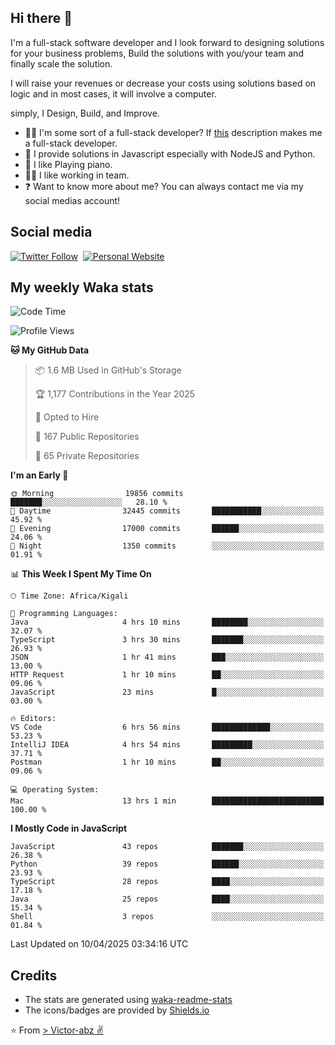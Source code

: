 ## Hi there 👋
I'm a full-stack software developer and I look forward to designing solutions for your business problems, Build the solutions with you/your team and finally scale the solution.

I will raise your revenues or decrease your costs using solutions based on logic and in most cases, it will involve a computer.

simply, I Design, Build, and Improve.

- 👨‍💻 I'm some sort of a full-stack developer? If [this](https://www.w3schools.com/whatis/whatis_fullstack.asp) description makes me a full-stack developer.
- 🌱 I provide solutions in Javascript especially with NodeJS and Python. 
- 🎹 I like Playing piano.
- 👯‍♀️ I like working in team.
- ❓ Want to know more about me? You can always contact me via my social medias account!

## Social media
[![Twitter Follow](https://img.shields.io/twitter/follow/vicky_abz?color=%231DA1F2&label=Twitter&style=for-the-badge&logo=twitter&logoColor=ffffff)](https://twitter.com/vicky_abz)
‎‎ [![Personal Website](https://img.shields.io/static/v1?label=visit&message=victor-abz.com&color=%235F021F&style=for-the-badge)](https://victor-abz.com/)

## My weekly Waka stats
<!--START_SECTION:waka-->
![Code Time](http://img.shields.io/badge/Code%20Time-1%2C392%20hrs%208%20mins-blue)

![Profile Views](http://img.shields.io/badge/Profile%20Views-0-blue)

**🐱 My GitHub Data** 

> 📦 1.6 MB Used in GitHub's Storage 
 > 
> 🏆 1,177 Contributions in the Year 2025
 > 
> 💼 Opted to Hire
 > 
> 📜 167 Public Repositories 
 > 
> 🔑 65 Private Repositories 
 > 
**I'm an Early 🐤** 

```text
🌞 Morning                19856 commits       ███████░░░░░░░░░░░░░░░░░░   28.10 % 
🌆 Daytime                32445 commits       ███████████░░░░░░░░░░░░░░   45.92 % 
🌃 Evening                17000 commits       ██████░░░░░░░░░░░░░░░░░░░   24.06 % 
🌙 Night                  1350 commits        ░░░░░░░░░░░░░░░░░░░░░░░░░   01.91 % 
```


📊 **This Week I Spent My Time On** 

```text
🕑︎ Time Zone: Africa/Kigali

💬 Programming Languages: 
Java                     4 hrs 10 mins       ████████░░░░░░░░░░░░░░░░░   32.07 % 
TypeScript               3 hrs 30 mins       ███████░░░░░░░░░░░░░░░░░░   26.93 % 
JSON                     1 hr 41 mins        ███░░░░░░░░░░░░░░░░░░░░░░   13.00 % 
HTTP Request             1 hr 10 mins        ██░░░░░░░░░░░░░░░░░░░░░░░   09.06 % 
JavaScript               23 mins             █░░░░░░░░░░░░░░░░░░░░░░░░   03.00 % 

🔥 Editors: 
VS Code                  6 hrs 56 mins       █████████████░░░░░░░░░░░░   53.23 % 
IntelliJ IDEA            4 hrs 54 mins       █████████░░░░░░░░░░░░░░░░   37.71 % 
Postman                  1 hr 10 mins        ██░░░░░░░░░░░░░░░░░░░░░░░   09.06 % 

💻 Operating System: 
Mac                      13 hrs 1 min        █████████████████████████   100.00 % 
```

**I Mostly Code in JavaScript** 

```text
JavaScript               43 repos            ███████░░░░░░░░░░░░░░░░░░   26.38 % 
Python                   39 repos            ██████░░░░░░░░░░░░░░░░░░░   23.93 % 
TypeScript               28 repos            ████░░░░░░░░░░░░░░░░░░░░░   17.18 % 
Java                     25 repos            ████░░░░░░░░░░░░░░░░░░░░░   15.34 % 
Shell                    3 repos             ░░░░░░░░░░░░░░░░░░░░░░░░░   01.84 % 
```




 Last Updated on 10/04/2025 03:34:16 UTC
<!--END_SECTION:waka-->

## Credits
- The stats are generated using [waka-readme-stats](https://github.com/anmol098/waka-readme-stats)
- The icons/badges are provided by [Shields.io](https://shields.io/)

⭐️ From [> Victor-abz ✌](https://victor-abz.com/)
